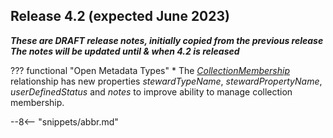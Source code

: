 <!-- SPDX-License-Identifier: CC-BY-4.0 -->
<!-- Copyright Contributors to the Egeria project. -->


## Release 4.2 (expected June 2023)

_**These are DRAFT release notes, initially copied from the previous release
The notes will be updated until & when 4.2 is released**_

??? functional "Open Metadata Types"
    * The  [*CollectionMembership*](/types/0/0021-Collections) relationship has new properties *stewardTypeName*, *stewardPropertyName*, *userDefinedStatus* and *notes* to improve ability to manage collection membership.


--8<-- "snippets/abbr.md"
